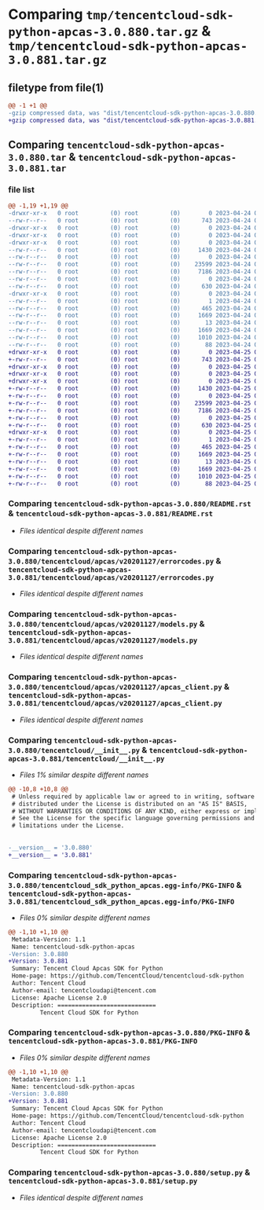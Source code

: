 # Comparing `tmp/tencentcloud-sdk-python-apcas-3.0.880.tar.gz` & `tmp/tencentcloud-sdk-python-apcas-3.0.881.tar.gz`

## filetype from file(1)

```diff
@@ -1 +1 @@
-gzip compressed data, was "dist/tencentcloud-sdk-python-apcas-3.0.880.tar", last modified: Mon Apr 24 02:44:26 2023, max compression
+gzip compressed data, was "dist/tencentcloud-sdk-python-apcas-3.0.881.tar", last modified: Tue Apr 25 00:19:30 2023, max compression
```

## Comparing `tencentcloud-sdk-python-apcas-3.0.880.tar` & `tencentcloud-sdk-python-apcas-3.0.881.tar`

### file list

```diff
@@ -1,19 +1,19 @@
-drwxr-xr-x   0 root         (0) root         (0)        0 2023-04-24 02:44:26.000000 tencentcloud-sdk-python-apcas-3.0.880/
--rw-r--r--   0 root         (0) root         (0)      743 2023-04-24 02:44:26.000000 tencentcloud-sdk-python-apcas-3.0.880/README.rst
-drwxr-xr-x   0 root         (0) root         (0)        0 2023-04-24 02:44:26.000000 tencentcloud-sdk-python-apcas-3.0.880/tencentcloud/
-drwxr-xr-x   0 root         (0) root         (0)        0 2023-04-24 02:44:26.000000 tencentcloud-sdk-python-apcas-3.0.880/tencentcloud/apcas/
-drwxr-xr-x   0 root         (0) root         (0)        0 2023-04-24 02:44:26.000000 tencentcloud-sdk-python-apcas-3.0.880/tencentcloud/apcas/v20201127/
--rw-r--r--   0 root         (0) root         (0)     1430 2023-04-24 02:44:26.000000 tencentcloud-sdk-python-apcas-3.0.880/tencentcloud/apcas/v20201127/errorcodes.py
--rw-r--r--   0 root         (0) root         (0)        0 2023-04-24 02:44:26.000000 tencentcloud-sdk-python-apcas-3.0.880/tencentcloud/apcas/v20201127/__init__.py
--rw-r--r--   0 root         (0) root         (0)    23599 2023-04-24 02:44:26.000000 tencentcloud-sdk-python-apcas-3.0.880/tencentcloud/apcas/v20201127/models.py
--rw-r--r--   0 root         (0) root         (0)     7186 2023-04-24 02:44:26.000000 tencentcloud-sdk-python-apcas-3.0.880/tencentcloud/apcas/v20201127/apcas_client.py
--rw-r--r--   0 root         (0) root         (0)        0 2023-04-24 02:44:26.000000 tencentcloud-sdk-python-apcas-3.0.880/tencentcloud/apcas/__init__.py
--rw-r--r--   0 root         (0) root         (0)      630 2023-04-24 02:44:26.000000 tencentcloud-sdk-python-apcas-3.0.880/tencentcloud/__init__.py
-drwxr-xr-x   0 root         (0) root         (0)        0 2023-04-24 02:44:26.000000 tencentcloud-sdk-python-apcas-3.0.880/tencentcloud_sdk_python_apcas.egg-info/
--rw-r--r--   0 root         (0) root         (0)        1 2023-04-24 02:44:26.000000 tencentcloud-sdk-python-apcas-3.0.880/tencentcloud_sdk_python_apcas.egg-info/dependency_links.txt
--rw-r--r--   0 root         (0) root         (0)      465 2023-04-24 02:44:26.000000 tencentcloud-sdk-python-apcas-3.0.880/tencentcloud_sdk_python_apcas.egg-info/SOURCES.txt
--rw-r--r--   0 root         (0) root         (0)     1669 2023-04-24 02:44:26.000000 tencentcloud-sdk-python-apcas-3.0.880/tencentcloud_sdk_python_apcas.egg-info/PKG-INFO
--rw-r--r--   0 root         (0) root         (0)       13 2023-04-24 02:44:26.000000 tencentcloud-sdk-python-apcas-3.0.880/tencentcloud_sdk_python_apcas.egg-info/top_level.txt
--rw-r--r--   0 root         (0) root         (0)     1669 2023-04-24 02:44:26.000000 tencentcloud-sdk-python-apcas-3.0.880/PKG-INFO
--rw-r--r--   0 root         (0) root         (0)     1010 2023-04-24 02:44:26.000000 tencentcloud-sdk-python-apcas-3.0.880/setup.py
--rw-r--r--   0 root         (0) root         (0)       88 2023-04-24 02:44:26.000000 tencentcloud-sdk-python-apcas-3.0.880/setup.cfg
+drwxr-xr-x   0 root         (0) root         (0)        0 2023-04-25 00:19:30.000000 tencentcloud-sdk-python-apcas-3.0.881/
+-rw-r--r--   0 root         (0) root         (0)      743 2023-04-25 00:19:30.000000 tencentcloud-sdk-python-apcas-3.0.881/README.rst
+drwxr-xr-x   0 root         (0) root         (0)        0 2023-04-25 00:19:30.000000 tencentcloud-sdk-python-apcas-3.0.881/tencentcloud/
+drwxr-xr-x   0 root         (0) root         (0)        0 2023-04-25 00:19:30.000000 tencentcloud-sdk-python-apcas-3.0.881/tencentcloud/apcas/
+drwxr-xr-x   0 root         (0) root         (0)        0 2023-04-25 00:19:30.000000 tencentcloud-sdk-python-apcas-3.0.881/tencentcloud/apcas/v20201127/
+-rw-r--r--   0 root         (0) root         (0)     1430 2023-04-25 00:19:30.000000 tencentcloud-sdk-python-apcas-3.0.881/tencentcloud/apcas/v20201127/errorcodes.py
+-rw-r--r--   0 root         (0) root         (0)        0 2023-04-25 00:19:30.000000 tencentcloud-sdk-python-apcas-3.0.881/tencentcloud/apcas/v20201127/__init__.py
+-rw-r--r--   0 root         (0) root         (0)    23599 2023-04-25 00:19:30.000000 tencentcloud-sdk-python-apcas-3.0.881/tencentcloud/apcas/v20201127/models.py
+-rw-r--r--   0 root         (0) root         (0)     7186 2023-04-25 00:19:30.000000 tencentcloud-sdk-python-apcas-3.0.881/tencentcloud/apcas/v20201127/apcas_client.py
+-rw-r--r--   0 root         (0) root         (0)        0 2023-04-25 00:19:30.000000 tencentcloud-sdk-python-apcas-3.0.881/tencentcloud/apcas/__init__.py
+-rw-r--r--   0 root         (0) root         (0)      630 2023-04-25 00:19:30.000000 tencentcloud-sdk-python-apcas-3.0.881/tencentcloud/__init__.py
+drwxr-xr-x   0 root         (0) root         (0)        0 2023-04-25 00:19:30.000000 tencentcloud-sdk-python-apcas-3.0.881/tencentcloud_sdk_python_apcas.egg-info/
+-rw-r--r--   0 root         (0) root         (0)        1 2023-04-25 00:19:30.000000 tencentcloud-sdk-python-apcas-3.0.881/tencentcloud_sdk_python_apcas.egg-info/dependency_links.txt
+-rw-r--r--   0 root         (0) root         (0)      465 2023-04-25 00:19:30.000000 tencentcloud-sdk-python-apcas-3.0.881/tencentcloud_sdk_python_apcas.egg-info/SOURCES.txt
+-rw-r--r--   0 root         (0) root         (0)     1669 2023-04-25 00:19:30.000000 tencentcloud-sdk-python-apcas-3.0.881/tencentcloud_sdk_python_apcas.egg-info/PKG-INFO
+-rw-r--r--   0 root         (0) root         (0)       13 2023-04-25 00:19:30.000000 tencentcloud-sdk-python-apcas-3.0.881/tencentcloud_sdk_python_apcas.egg-info/top_level.txt
+-rw-r--r--   0 root         (0) root         (0)     1669 2023-04-25 00:19:30.000000 tencentcloud-sdk-python-apcas-3.0.881/PKG-INFO
+-rw-r--r--   0 root         (0) root         (0)     1010 2023-04-25 00:19:30.000000 tencentcloud-sdk-python-apcas-3.0.881/setup.py
+-rw-r--r--   0 root         (0) root         (0)       88 2023-04-25 00:19:30.000000 tencentcloud-sdk-python-apcas-3.0.881/setup.cfg
```

### Comparing `tencentcloud-sdk-python-apcas-3.0.880/README.rst` & `tencentcloud-sdk-python-apcas-3.0.881/README.rst`

 * *Files identical despite different names*

### Comparing `tencentcloud-sdk-python-apcas-3.0.880/tencentcloud/apcas/v20201127/errorcodes.py` & `tencentcloud-sdk-python-apcas-3.0.881/tencentcloud/apcas/v20201127/errorcodes.py`

 * *Files identical despite different names*

### Comparing `tencentcloud-sdk-python-apcas-3.0.880/tencentcloud/apcas/v20201127/models.py` & `tencentcloud-sdk-python-apcas-3.0.881/tencentcloud/apcas/v20201127/models.py`

 * *Files identical despite different names*

### Comparing `tencentcloud-sdk-python-apcas-3.0.880/tencentcloud/apcas/v20201127/apcas_client.py` & `tencentcloud-sdk-python-apcas-3.0.881/tencentcloud/apcas/v20201127/apcas_client.py`

 * *Files identical despite different names*

### Comparing `tencentcloud-sdk-python-apcas-3.0.880/tencentcloud/__init__.py` & `tencentcloud-sdk-python-apcas-3.0.881/tencentcloud/__init__.py`

 * *Files 1% similar despite different names*

```diff
@@ -10,8 +10,8 @@
 # Unless required by applicable law or agreed to in writing, software
 # distributed under the License is distributed on an "AS IS" BASIS,
 # WITHOUT WARRANTIES OR CONDITIONS OF ANY KIND, either express or implied.
 # See the License for the specific language governing permissions and
 # limitations under the License.
 
 
-__version__ = '3.0.880'
+__version__ = '3.0.881'
```

### Comparing `tencentcloud-sdk-python-apcas-3.0.880/tencentcloud_sdk_python_apcas.egg-info/PKG-INFO` & `tencentcloud-sdk-python-apcas-3.0.881/tencentcloud_sdk_python_apcas.egg-info/PKG-INFO`

 * *Files 0% similar despite different names*

```diff
@@ -1,10 +1,10 @@
 Metadata-Version: 1.1
 Name: tencentcloud-sdk-python-apcas
-Version: 3.0.880
+Version: 3.0.881
 Summary: Tencent Cloud Apcas SDK for Python
 Home-page: https://github.com/TencentCloud/tencentcloud-sdk-python
 Author: Tencent Cloud
 Author-email: tencentcloudapi@tencent.com
 License: Apache License 2.0
 Description: ============================
         Tencent Cloud SDK for Python
```

### Comparing `tencentcloud-sdk-python-apcas-3.0.880/PKG-INFO` & `tencentcloud-sdk-python-apcas-3.0.881/PKG-INFO`

 * *Files 0% similar despite different names*

```diff
@@ -1,10 +1,10 @@
 Metadata-Version: 1.1
 Name: tencentcloud-sdk-python-apcas
-Version: 3.0.880
+Version: 3.0.881
 Summary: Tencent Cloud Apcas SDK for Python
 Home-page: https://github.com/TencentCloud/tencentcloud-sdk-python
 Author: Tencent Cloud
 Author-email: tencentcloudapi@tencent.com
 License: Apache License 2.0
 Description: ============================
         Tencent Cloud SDK for Python
```

### Comparing `tencentcloud-sdk-python-apcas-3.0.880/setup.py` & `tencentcloud-sdk-python-apcas-3.0.881/setup.py`

 * *Files identical despite different names*

